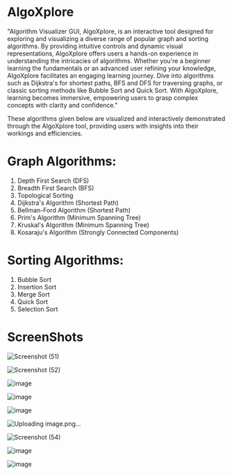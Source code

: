 # AlgoXplore
"Algorithm Visualizer GUI, AlgoXplore, is an interactive tool designed for exploring and visualizing a diverse range of popular graph and sorting algorithms. By providing intuitive controls and dynamic visual representations, AlgoXplore offers users a hands-on experience in understanding the intricacies of algorithms. Whether you're a beginner learning the fundamentals or an advanced user refining your knowledge, AlgoXplore facilitates an engaging learning journey. Dive into algorithms such as Dijkstra's for shortest paths, BFS and DFS for traversing graphs, or classic sorting methods like Bubble Sort and Quick Sort. With AlgoXplore, learning becomes immersive, empowering users to grasp complex concepts with clarity and confidence."

These algorithms given below are  visualized and interactively demonstrated through the AlgoXplore tool, providing users with insights into their workings and efficiencies.

# Graph Algorithms:

1) Depth First Search (DFS)
2) Breadth First Search (BFS)
3) Topological Sorting
4) Dijkstra's Algorithm (Shortest Path)
4) Bellman-Ford Algorithm (Shortest Path)
5) Prim's Algorithm (Minimum Spanning Tree)
6) Kruskal's Algorithm (Minimum Spanning Tree)
7) Kosaraju's Algorithm (Strongly Connected Components)

# Sorting Algorithms:

1) Bubble Sort
2) Insertion Sort
3) Merge Sort
4) Quick Sort
5) Selection Sort

# ScreenShots

![Screenshot (51)](https://github.com/El-Vaibhav/AlgoXplore/assets/135622906/166f557b-ac9d-4eb3-81f9-97c217c7cef6)


![Screenshot (52)](https://github.com/El-Vaibhav/AlgoXplore/assets/135622906/2996932c-ccb2-40bb-b49e-a79fcc92a48a)


![image](https://github.com/El-Vaibhav/AlgoXplore/assets/135622906/03120fb2-a17d-408b-8808-531301b45172)


![image](https://github.com/user-attachments/assets/25640a43-c32f-4a27-ba65-9389cac25b4d)


![image](https://github.com/El-Vaibhav/AlgoXplore/assets/135622906/f7b7534d-ff88-46e6-929d-b6a95bee847e)

![Uploading image.png…]()

![Screenshot (54)](https://github.com/El-Vaibhav/AlgoXplore/assets/135622906/a6751999-dc95-4a13-a15d-7df65430b067)

![image](https://github.com/user-attachments/assets/4733d554-3bfa-4c67-bb83-2a5c901bc43a)

![image](https://github.com/user-attachments/assets/7600ed98-9d75-499c-b4fa-7f44dfea1e75)










